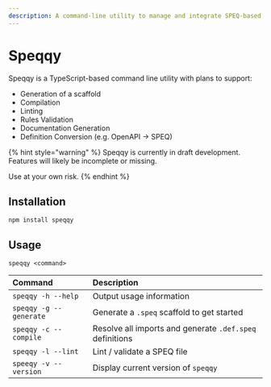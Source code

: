 ```yaml
---
description: A command-line utility to manage and integrate SPEQ-based workflows
---
```


# Speqqy

Speqqy is a TypeScript-based command line utility with plans to support:

* Generation of a scaffold
* Compilation
* Linting
* Rules Validation
* Documentation Generation
* Definition Conversion \(e.g. OpenAPI -&gt; SPEQ\)

{% hint style="warning" %}
Speqqy is currently in draft development. Features will likely be incomplete or missing.  
  
Use at your own risk.
{% endhint %}

## Installation

`npm install speqqy`

## Usage

`speqqy <command>`

| Command | Description |
| :--- | :--- |
| `speqqy -h --help` | Output usage information |
| `speqqy -g --generate` | Generate a `.speq` scaffold to get started |
| `speqqy -c --compile` | Resolve all imports and generate `.def.speq` definitions |
| `speqqy -l --lint` | Lint / validate a SPEQ file |
| `speeqy -v --version` | Display current version of `speqqy` |



